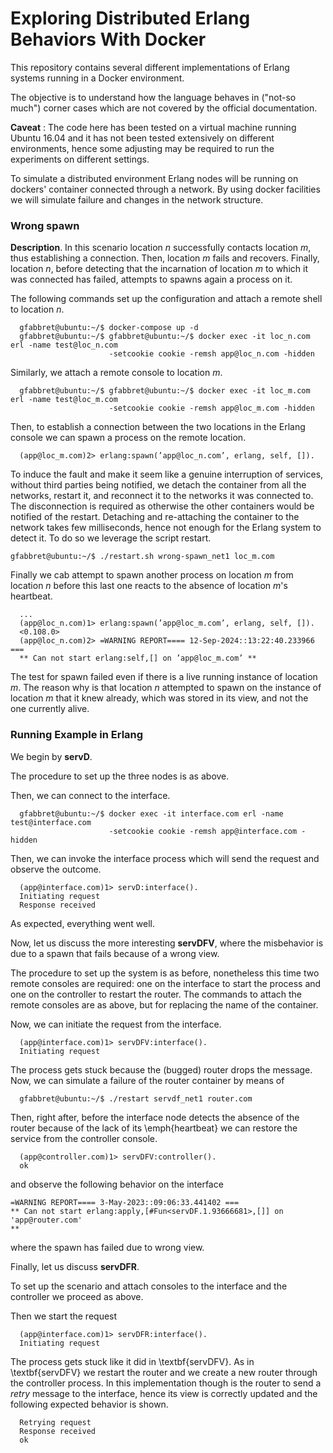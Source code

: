 # Exploring Distributed Erlang Behaviors With Docker

This repository contains several different implementations of Erlang systems running in a Docker environment.

The objective is to understand how the language behaves in ("not-so much") corner cases which are not covered by the official documentation.

**Caveat** : The code here has been tested on a virtual machine running Ubuntu 16.04 and it has not been tested extensively on different environments, hence some adjusting may be required to run the experiments on different settings.

To simulate a distributed environment Erlang nodes will be running on dockers'
container connected through a network. By using docker facilities we will
simulate failure and changes in the network structure.

### Wrong spawn

**Description**. In this scenario location $n$ successfully contacts location $m$, thus
establishing a connection. Then, location $m$ fails and recovers. Finally, location $n$,
before detecting that the incarnation of location $m$ to which it was connected has
failed, attempts to spawns again a process on it.

The following commands set up the configuration and attach a remote shell to
location $n$.

```
  gfabbret@ubuntu:~/$ docker-compose up -d
  gfabbret@ubuntu:~/$ gfabbret@ubuntu:~/$ docker exec -it loc_n.com erl -name test@loc_n.com
                      -setcookie cookie -remsh app@loc_n.com -hidden
```

Similarly, we attach a remote console to location $m$.

```
  gfabbret@ubuntu:~/$ gfabbret@ubuntu:~/$ docker exec -it loc_m.com erl -name test@loc_m.com
                      -setcookie cookie -remsh app@loc_m.com -hidden
```

Then, to establish a connection between the two locations in the Erlang console
we can spawn a process on the remote location.

```
  (app@loc_m.com)2> erlang:spawn(’app@loc_n.com’, erlang, self, []).
```

To induce the fault and make it seem like a genuine interruption of services,
without third parties being notified, we detach the container from all the
networks, restart it, and reconnect it to the networks it was connected to. The
disconnection is required as otherwise the other containers would be notified of
the restart. Detaching and re-attaching the container to the network takes few
milliseconds, hence not enough for the Erlang system to detect it. To do so we
leverage the script restart.

```
gfabbret@ubuntu:~/$ ./restart.sh wrong-spawn_net1 loc_m.com
```

Finally we cab attempt to spawn another process on location $m$ from location $n$ before this last one reacts to the absence of location $m$'s heartbeat.

```
  ...
  (app@loc_n.com)1> erlang:spawn(’app@loc_m.com’, erlang, self, []).
  <0.108.0>
  (app@loc_n.com)2> =WARNING REPORT==== 12-Sep-2024::13:22:40.233966 ===
  ** Can not start erlang:self,[] on ’app@loc_m.com’ **
```

The test for spawn failed even if there is a live running instance of location
$m$. The reason why is that location $n$ attempted to spawn on the instance of
location $m$ that it knew already, which was stored in its view, and not the one
currently alive.

### Running Example in Erlang

We begin by **servD**.

The procedure to set up the three nodes is as above.

Then, we can connect to the interface.

```
  gfabbret@ubuntu:~/$ docker exec -it interface.com erl -name test@interface.com
                      -setcookie cookie -remsh app@interface.com -hidden
```

Then, we can invoke the interface process which will send the request and
observe the outcome.

```
  (app@interface.com)1> servD:interface().
  Initiating request
  Response received
```

As expected, everything went well.

Now, let us discuss the more interesting **servDFV**, where the misbehavior
is due to a spawn that fails because of a wrong view.

The procedure to set up the system is as before, nonetheless this time two
remote consoles are required: one on the interface to start the process and one
on the controller to restart the router. The commands to attach the remote consoles
are as above, but for replacing the name of the container.

Now, we can initiate the request from the interface.

```
  (app@interface.com)1> servDFV:interface().
  Initiating request
```

The process gets stuck because the (bugged) router drops the message. Now, we
can simulate a failure of the router container by means of

```
  gfabbret@ubuntu:~/$ ./restart servdf_net1 router.com
```

Then, right after, before the interface node detects the absence of the router
because of the lack of its \emph{heartbeat} we can restore the service from the
controller console.

```
  (app@controller.com)1> servDFV:controller().
  ok
```

and observe the following behavior on the interface

```
=WARNING REPORT==== 3-May-2023::09:06:33.441402 ===
** Can not start erlang:apply,[#Fun<servDF.1.93666681>,[]] on 'app@router.com'
**
```

where the spawn has failed due to wrong view.

Finally, let us discuss **servDFR**.

To set up the scenario and attach consoles to the interface and the controller
we proceed as above.

Then we start the request
```
  (app@interface.com)1> servDFR:interface().
  Initiating request
```

The process gets stuck like it did in \textbf{servDFV}.
As in \textbf{servDFV} we restart the router and we create a new router through
the controller process. In this implementation though is the router to send a $retry$
message to the interface, hence its view is correctly updated and the following
expected behavior is shown.

```
  Retrying request
  Response received
  ok
```

